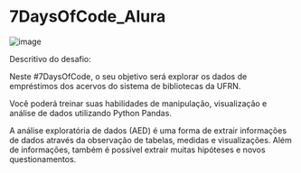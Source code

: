 # 7DaysOfCode_Alura

![image](https://github.com/camilacruz-cs/7DaysOfCode_Alura/assets/91263811/dca923d0-7728-4e2f-90b9-b15f90e71b63)

Descritivo do desafio: 

Neste #7DaysOfCode, o seu objetivo será explorar os dados de empréstimos dos acervos do sistema de bibliotecas da UFRN.

Você poderá treinar suas habilidades de manipulação, visualização e análise de dados utilizando Python Pandas.

A análise exploratória de dados (AED) é uma forma de extrair informações de dados através da observação de tabelas, medidas e visualizações. Além de informações, também é possível extrair muitas hipóteses e novos questionamentos.
